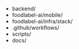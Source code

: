- backend/
- foodlabel-ai/mobile/
- foodlabel-ai/infra/stack/
- .github/workflows/
- scripts/
- docs/
